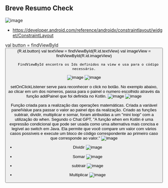 ## Breve Resumo Check   

![image](https://user-images.githubusercontent.com/82169520/228997546-5a1b6d43-454d-49ac-92a1-47f376745548.png)

- https://developer.android.com/reference/androidx/constraintlayout/widget/ConstraintLayout 

val button = findViewById<Button>(R.id.button)
        val textView = findViewById<TextView>(R.id.textView)
        val imageView = findViewById<ImageView>(R.id.imageView)
        
        FindViewById encontra os Ids definidos na view e usa para o código necessário.

![image](https://user-images.githubusercontent.com/82169520/229132306-caa24361-824e-413f-b62b-1d8c964ea73d.png)
![image](https://user-images.githubusercontent.com/82169520/229132580-a36d348a-7c9e-44b6-89fe-26190bc30e52.png)

setOnClickListener serve para reconhecer o click no botão. No exemplo abaixo, ao clicar em um dos números, passa para o painel o numero escolhido através da função addPainel que foi definida no Kotlin.
![image](https://user-images.githubusercontent.com/82169520/229133375-3e2b5dca-6350-4496-a232-6555dc296a12.png)
![image](https://user-images.githubusercontent.com/82169520/229133622-7ba88fdb-61ce-4347-99b1-a7df61a9827b.png)

Função criada para a realização das operações matemáticas. Criada a variável panelValue para passar o valor ao painel dps da realização. Criado as funções subtrair, dividir, multiplicar e somar, foram atribuidas a um "mini loop" com a utilização do when. Segundo o Chat GPT, "A função when em Kotlin é uma expressão condicional que pode ser usada como uma alternativa mais concisa e legível ao switch em Java. Ela permite que você compare um valor com vários casos possíveis e execute um bloco de código correspondente ao primeiro caso que corresponde ao valor."
![image](https://user-images.githubusercontent.com/82169520/229133723-14cf789b-0044-4cb4-8da1-b34b62b407fa.png)

- Dividir
![image](https://user-images.githubusercontent.com/82169520/229134620-97570e57-bee3-4784-b1d7-535f7b33a53c.png)

- Somar
![image](https://user-images.githubusercontent.com/82169520/229134925-f0eacef2-e99f-4e83-a2b6-14e178a1216b.png)

- subtrair
![image](https://user-images.githubusercontent.com/82169520/229134995-81f113f0-9980-43f1-bf41-81b536cc783b.png)

- Multiplicar
![image](https://user-images.githubusercontent.com/82169520/229135039-f985991c-1467-496d-9aa3-ea79894a180b.png)


